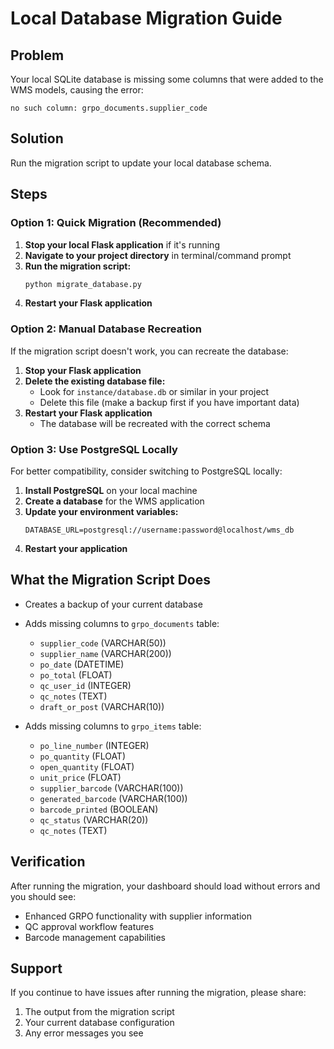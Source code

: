 # Local Database Migration Guide

## Problem
Your local SQLite database is missing some columns that were added to the WMS models, causing the error:
```
no such column: grpo_documents.supplier_code
```

## Solution
Run the migration script to update your local database schema.

## Steps

### Option 1: Quick Migration (Recommended)
1. **Stop your local Flask application** if it's running
2. **Navigate to your project directory** in terminal/command prompt
3. **Run the migration script:**
   ```bash
   python migrate_database.py
   ```
4. **Restart your Flask application**

### Option 2: Manual Database Recreation
If the migration script doesn't work, you can recreate the database:

1. **Stop your Flask application**
2. **Delete the existing database file:**
   - Look for `instance/database.db` or similar in your project
   - Delete this file (make a backup first if you have important data)
3. **Restart your Flask application**
   - The database will be recreated with the correct schema

### Option 3: Use PostgreSQL Locally
For better compatibility, consider switching to PostgreSQL locally:

1. **Install PostgreSQL** on your local machine
2. **Create a database** for the WMS application
3. **Update your environment variables:**
   ```
   DATABASE_URL=postgresql://username:password@localhost/wms_db
   ```
4. **Restart your application**

## What the Migration Script Does
- Creates a backup of your current database
- Adds missing columns to `grpo_documents` table:
  - `supplier_code` (VARCHAR(50))
  - `supplier_name` (VARCHAR(200))
  - `po_date` (DATETIME)
  - `po_total` (FLOAT)
  - `qc_user_id` (INTEGER)
  - `qc_notes` (TEXT)
  - `draft_or_post` (VARCHAR(10))

- Adds missing columns to `grpo_items` table:
  - `po_line_number` (INTEGER)
  - `po_quantity` (FLOAT)
  - `open_quantity` (FLOAT)
  - `unit_price` (FLOAT)
  - `supplier_barcode` (VARCHAR(100))
  - `generated_barcode` (VARCHAR(100))
  - `barcode_printed` (BOOLEAN)
  - `qc_status` (VARCHAR(20))
  - `qc_notes` (TEXT)

## Verification
After running the migration, your dashboard should load without errors and you should see:
- Enhanced GRPO functionality with supplier information
- QC approval workflow features
- Barcode management capabilities

## Support
If you continue to have issues after running the migration, please share:
1. The output from the migration script
2. Your current database configuration
3. Any error messages you see